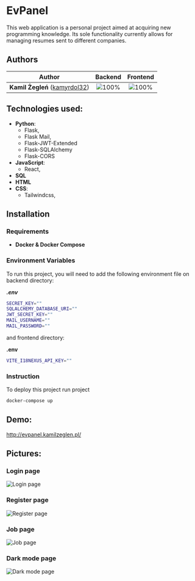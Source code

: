 # EvPanel

This web application is a personal project aimed at acquiring new programming knowledge. Its sole functionality currently allows for managing resumes sent to different companies.


## Authors

| Author | Backend | Frontend |
| :---: | :---: | :---: |
| **Kamil Żegleń** ([kamyrdol32](https://github.com/kamyrdol32))  | ![100%](https://progress-bar.dev/100)  | ![100%](https://progress-bar.dev/100)  |

## Technologies used:
  - **Python**:
      - Flask,
      - Flask Mail,
      - Flask-JWT-Extended
      - Flask-SQLAlchemy
      - Flask-CORS
  - **JavaScript**:
      - React,
  - **SQL**
  - **HTML**
  - **CSS**:
    - Tailwindcss,

## Installation
### Requirements
  - **Docker & Docker Compose**
  
### Environment Variables
To run this project, you will need to add the following environment file on backend directory:

_**.env**_
```bash
SECRET_KEY=""
SQLALCHEMY_DATABASE_URI=""
JWT_SECRET_KEY=""
MAIL_USERNAME=""
MAIL_PASSWORD=""
```

and frontend directory:

**.env**
```bash
VITE_I18NEXUS_API_KEY=""
```

### Instruction
To deploy this project run project

```bash
docker-compose up
```

## Demo:
<http://evpanel.kamilzeglen.pl/>
    
## Pictures:
### Login page
![Login page](https://i.imgur.com/5dPnLlI.png)
### Register page
![Register page](https://i.imgur.com/oOXUi2Y.png)
### Job page
![Job page](https://i.imgur.com/vLk1P79.png)
### Dark mode page
![Dark mode page](https://i.imgur.com/vqlpqWT.png)
